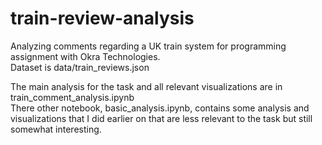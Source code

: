 # train-review-analysis

Analyzing comments regarding a UK train system for programming assignment with Okra Technologies.  
Dataset is data/train_reviews.json

The main analysis for the task and all relevant visualizations are in train_comment_analysis.ipynb  
There other notebook, basic_analysis.ipynb, contains some analysis and visualizations that I did earlier on that are less relevant to the task but still somewhat interesting.  